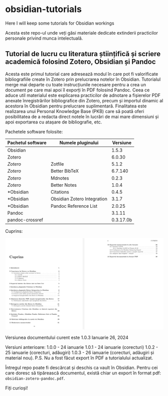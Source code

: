 # obsidian-tutorials

Here I will keep some tutorials for Obsidian workings

Acesta este repo-ul unde veți găsi materiale dedicate extinderii practicilor personale privind munca intelectuală.

## Tutorial de lucru cu literatura științifică și scriere academică folosind Zotero, Obsidian și Pandoc

Acesta este primul tutorial care adresează modul în care pot fi valorificate bibliografiile create în Zotero prin prelucrarea notelor în Obsidian. Tutorialul merge mai departe cu toate instrucțiunile necesare pentru a crea un document pe care mai apoi îl exporți în PDF folosind Pandoc. Ceea ce aduce util materialul este explicarea practicilor de adnotare a fișierelor PDF anexate înregistrărilor bibliografice din Zotero, precum și importul dinamic al acestora în Obsidian pentru prelucrare suplimentară. Finalitatea este realizarea unui Personal Knowledge Base (PKB) care să poată oferi posibilitatea de a redacta direct notele în lucrări de mai mare dimensiuni și apoi exportarea cu atașare de bibliografie, etc.

Pachetele software folosite:

| Pachetul software | Numele pluginului | Versiune |
| ---- | ---- | ---- |
| Obsidian |  | 1.5.3 |
| Zotero |  | 6.0.30 |
| *Zotero* | Zotfile | 5.1.2 |
| *Zotero* | Better BibTeX | 6.7.140 |
| *Zotero* | Mdnotes | 0.2.3 |
| *Zotero* | Better Notes | 1.0.4 |
| *Obsidian | Citations | 0.4.5 |
| *Obsidian | Obsidian Zotero Integration | 3.1.7 |
| *Obsidian | Pandoc Reference List | 2.0.25 |
| Pandoc |  | 3.1.11 |
| pandoc-crossref |  | 0.3.17.0b |

Cuprins:

![Cuprinsul primului tutorial](Cuprins-Tutorial-Obsidian.png)

Versiunea documentului curent este 1.0.3
Ianuarie 26, 2024

Versiuni anterioare:
1.0.0 - 24 ianuarie
1.0.1 - 24 ianuarie (corecturi)
1.0.2 - 25 ianuarie (corecturi, adăugiri)
1.0.3 - 26 ianuarie (corecturi, adăugiri și material nou). P.S. Nu a fost făcut export în PDF a tutorialului actualizat.

Întregul repo poate fi descărcat și deschis ca vault în Obsidian. Pentru cei care doresc să tipărească documentul, există chiar un export în format pdf: `obsidian-zotero-pandoc.pdf`.

Fiți curioși!
